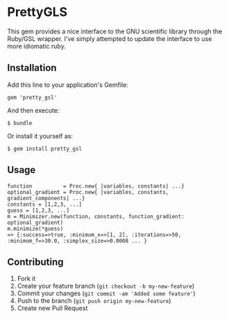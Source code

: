 # PrettyGLS

This gem provides a nice interface to the GNU scientific library through the Ruby/GSL wrapper. I've simply attempted to update the interface to use more idiomatic ruby.

## Installation

Add this line to your application's Gemfile:

    gem 'pretty_gsl'

And then execute:

    $ bundle

Or install it yourself as:

    $ gem install pretty_gsl

## Usage

    function          = Proc.new{ |variables, constants| ...}
    optional_gradient = Proc.new{ |variables, constants, gradient_components| ...}
    constants = [1,2,3, ...]
    guess = [1,2,3, ...]
    m = Minimizer.new(function, constants, function_gradient: optional_gradient)
    m.minimize(*guess)
    => {:success=>true, :minimum_x=>[1, 2], :iterations=>50, :minimum_f=>30.0, :simplex_size=>0.0008 ... }

## Contributing

1. Fork it
2. Create your feature branch (`git checkout -b my-new-feature`)
3. Commit your changes (`git commit -am 'Added some feature'`)
4. Push to the branch (`git push origin my-new-feature`)
5. Create new Pull Request
